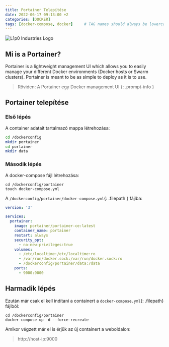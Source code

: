 ```yaml
---
title: Portainer Telepítése
date: 2022-06-17 09:13:00 +2
categories: [DOCKER]
tags: [docker-compose, docker]     # TAG names should always be lowercase
---
```


![L1p0 Industries Logo](https://i.imgur.com/JeX5nMc.png)

## Mi is a Portainer?

Portainer is a lightweight management UI which allows you to easily manage your different Docker environments (Docker hosts or Swarm clusters).
Portainer is meant to be as simple to deploy as it is to use.

> Röviden: A Portainer egy Docker management UI
{: .prompt-info }

## Portainer telepítése

### Első lépés

A container adatait tartalmazó mappa létrehozása:

```bash
cd /dockerconfig
mkdir portainer
cd portainer
mkdir data
```

### Második lépés

A docker-compose fájl létrehozása:

```shell
cd /dockerconfig/portainer
touch docker-compose.yml
```

A `/dockerconfig/portainer/docker-compose.yml`{: .filepath } fájlba:

```yaml
version: '3'

services:
  portainer:
    image: portainer/portainer-ce:latest
    container_name: portainer
    restart: always
    security_opt:
      - no-new-privileges:true
    volumes:
      - /etc/localtime:/etc/localtime:ro
      - /var/run/docker.sock:/var/run/docker.sock:ro
      - /dockerconfig/portainer/data:/data
    ports:
      - 9000:9000
```

## Harmadik lépés

Ezután már csak el kell indítani a containert a `docker-compose.yml`{: .filepath} fájlból:

```shell
cd /dockerconfig/portainer
docker-compose up -d --force-recreate
```

Amikor végzett már el is érjük az új containert a weboldalon:
> http://host-ip:9000
